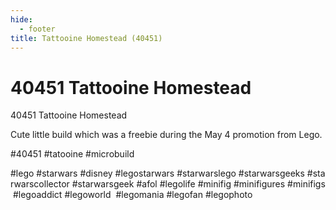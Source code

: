 ```yaml
---
hide:
  - footer
title: Tattooine Homestead (40451)
---
```


# 40451 Tattooine Homestead

40451 Tattooine Homestead

Cute little build which was a freebie during the May 4 promotion from Lego.

#40451 #tatooine #microbuild

#lego #starwars #disney #legostarwars #starwarslego #starwarsgeeks #starwarscollector #starwarsgeek #afol #legolife #minifig #minifigures #minifigs #legoaddict #legoworld  #legomania #legofan #legophoto 

